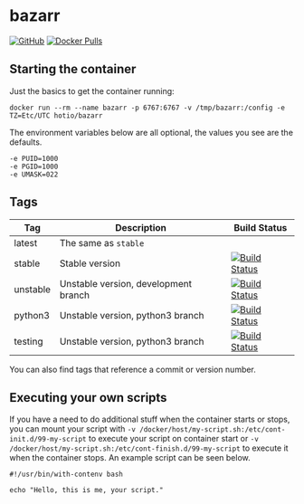 # bazarr

[![GitHub](https://img.shields.io/badge/source-github-lightgrey)](https://github.com/hotio/docker-bazarr)
[![Docker Pulls](https://img.shields.io/docker/pulls/hotio/bazarr)](https://hub.docker.com/r/hotio/bazarr)

## Starting the container

Just the basics to get the container running:

```shell
docker run --rm --name bazarr -p 6767:6767 -v /tmp/bazarr:/config -e TZ=Etc/UTC hotio/bazarr
```

The environment variables below are all optional, the values you see are the defaults.

```shell
-e PUID=1000
-e PGID=1000
-e UMASK=022
```

## Tags

| Tag      | Description                          | Build Status                                                                                                                                            |
| ---------|--------------------------------------|---------------------------------------------------------------------------------------------------------------------------------------------------------|
| latest   | The same as `stable`                 |                                                                                                                                                         |
| stable   | Stable version                       | [![Build Status](https://cloud.drone.io/api/badges/hotio/docker-bazarr/status.svg?ref=refs/heads/stable)](https://cloud.drone.io/hotio/docker-bazarr)   |
| unstable | Unstable version, development branch | [![Build Status](https://cloud.drone.io/api/badges/hotio/docker-bazarr/status.svg?ref=refs/heads/unstable)](https://cloud.drone.io/hotio/docker-bazarr) |
| python3  | Unstable version, python3 branch     | [![Build Status](https://cloud.drone.io/api/badges/hotio/docker-bazarr/status.svg?ref=refs/heads/python3)](https://cloud.drone.io/hotio/docker-bazarr)  |
| testing  | Unstable version, python3 branch     | [![Build Status](https://cloud.drone.io/api/badges/hotio/docker-bazarr/status.svg?ref=refs/heads/testing)](https://cloud.drone.io/hotio/docker-bazarr)  |

You can also find tags that reference a commit or version number.

## Executing your own scripts

If you have a need to do additional stuff when the container starts or stops, you can mount your script with `-v /docker/host/my-script.sh:/etc/cont-init.d/99-my-script` to execute your script on container start or `-v /docker/host/my-script.sh:/etc/cont-finish.d/99-my-script` to execute it when the container stops. An example script can be seen below.

```shell
#!/usr/bin/with-contenv bash

echo "Hello, this is me, your script."
```
